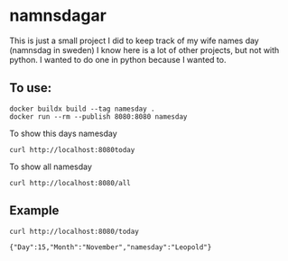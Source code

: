 # namnsdagar

This is just a small project I did to keep track of my wife names day (namnsdag in sweden)
I know here is a lot of other projects, but not with python. I wanted to do one in python because I wanted to.

## To use:
```
docker buildx build --tag namesday .
docker run --rm --publish 8080:8080 namesday 
```

To show this days namesday
```
curl http://localhost:8080today
```


To show all namesday
```
curl http://localhost:8080/all
```

## Example
```
curl http://localhost:8080/today
 
{"Day":15,"Month":"November","namesday":"Leopold"}
```
